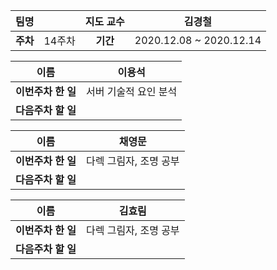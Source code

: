 |   팀명   |        | 지도 교수 |         김경철          |
| :------: | :----: | :-------: | :---------------------: |
| **주차** | 14주차 | **기간**  | 2020.12.08 ~ 2020.12.14 |

|        이름        |        이용석         |
| :----------------: | :-------------------: |
| **이번주차 한 일** | 서버 기술적 요인 분석 |
| **다음주차 할 일** |                       |

|        이름        |         채영문         |
| :----------------: | :--------------------: |
| **이번주차 한 일** | 다렉 그림자, 조명 공부 |
| **다음주차 할 일** |                        |

|        이름        |         김효림         |
| :----------------: | :--------------------: |
| **이번주차 한 일** | 다렉 그림자, 조명 공부 |
| **다음주차 할 일** |                        |

